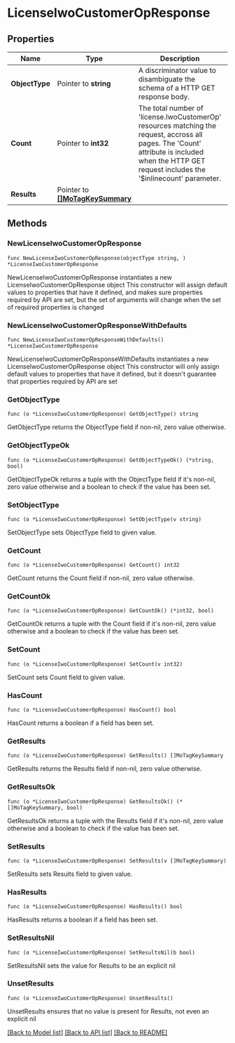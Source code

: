# LicenseIwoCustomerOpResponse

## Properties

Name | Type | Description | Notes
------------ | ------------- | ------------- | -------------
**ObjectType** | Pointer to **string** | A discriminator value to disambiguate the schema of a HTTP GET response body. | 
**Count** | Pointer to **int32** | The total number of &#39;license.IwoCustomerOp&#39; resources matching the request, accross all pages. The &#39;Count&#39; attribute is included when the HTTP GET request includes the &#39;$inlinecount&#39; parameter. | [optional] 
**Results** | Pointer to [**[]MoTagKeySummary**](MoTagKeySummary.md) |  | [optional] 

## Methods

### NewLicenseIwoCustomerOpResponse

`func NewLicenseIwoCustomerOpResponse(objectType string, ) *LicenseIwoCustomerOpResponse`

NewLicenseIwoCustomerOpResponse instantiates a new LicenseIwoCustomerOpResponse object
This constructor will assign default values to properties that have it defined,
and makes sure properties required by API are set, but the set of arguments
will change when the set of required properties is changed

### NewLicenseIwoCustomerOpResponseWithDefaults

`func NewLicenseIwoCustomerOpResponseWithDefaults() *LicenseIwoCustomerOpResponse`

NewLicenseIwoCustomerOpResponseWithDefaults instantiates a new LicenseIwoCustomerOpResponse object
This constructor will only assign default values to properties that have it defined,
but it doesn't guarantee that properties required by API are set

### GetObjectType

`func (o *LicenseIwoCustomerOpResponse) GetObjectType() string`

GetObjectType returns the ObjectType field if non-nil, zero value otherwise.

### GetObjectTypeOk

`func (o *LicenseIwoCustomerOpResponse) GetObjectTypeOk() (*string, bool)`

GetObjectTypeOk returns a tuple with the ObjectType field if it's non-nil, zero value otherwise
and a boolean to check if the value has been set.

### SetObjectType

`func (o *LicenseIwoCustomerOpResponse) SetObjectType(v string)`

SetObjectType sets ObjectType field to given value.


### GetCount

`func (o *LicenseIwoCustomerOpResponse) GetCount() int32`

GetCount returns the Count field if non-nil, zero value otherwise.

### GetCountOk

`func (o *LicenseIwoCustomerOpResponse) GetCountOk() (*int32, bool)`

GetCountOk returns a tuple with the Count field if it's non-nil, zero value otherwise
and a boolean to check if the value has been set.

### SetCount

`func (o *LicenseIwoCustomerOpResponse) SetCount(v int32)`

SetCount sets Count field to given value.

### HasCount

`func (o *LicenseIwoCustomerOpResponse) HasCount() bool`

HasCount returns a boolean if a field has been set.

### GetResults

`func (o *LicenseIwoCustomerOpResponse) GetResults() []MoTagKeySummary`

GetResults returns the Results field if non-nil, zero value otherwise.

### GetResultsOk

`func (o *LicenseIwoCustomerOpResponse) GetResultsOk() (*[]MoTagKeySummary, bool)`

GetResultsOk returns a tuple with the Results field if it's non-nil, zero value otherwise
and a boolean to check if the value has been set.

### SetResults

`func (o *LicenseIwoCustomerOpResponse) SetResults(v []MoTagKeySummary)`

SetResults sets Results field to given value.

### HasResults

`func (o *LicenseIwoCustomerOpResponse) HasResults() bool`

HasResults returns a boolean if a field has been set.

### SetResultsNil

`func (o *LicenseIwoCustomerOpResponse) SetResultsNil(b bool)`

 SetResultsNil sets the value for Results to be an explicit nil

### UnsetResults
`func (o *LicenseIwoCustomerOpResponse) UnsetResults()`

UnsetResults ensures that no value is present for Results, not even an explicit nil

[[Back to Model list]](../README.md#documentation-for-models) [[Back to API list]](../README.md#documentation-for-api-endpoints) [[Back to README]](../README.md)


